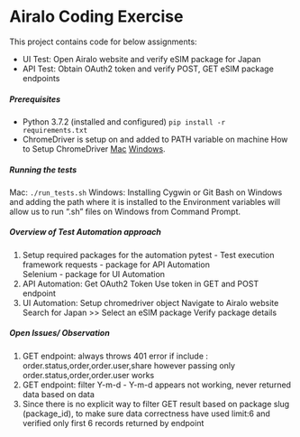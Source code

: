 # Airalo Coding Exercise

This project contains code for below assignments:

- UI Test: Open Airalo website and verify eSIM package for Japan
- API Test: Obtain OAuth2 token and verify POST, GET eSIM package endpoints

##### Prerequisites
- Python 3.7.2 (installed and configured)
```pip install -r requirements.txt```
- ChromeDriver is setup on and added to PATH variable on machine
    How to Setup ChromeDriver [Mac](https://medium.com/@tripleaceme/setting-up-chrome-driver-on-mac-0f32580912c3)  [Windows](https://medium.com/@patrick.yoho11/installing-selenium-and-chromedriver-on-windows-e02202ac2b08).

##### Running the tests
Mac: ```./run_tests.sh```
Windows: 
Installing Cygwin or Git Bash on Windows and adding the path where it is installed to the Environment variables will allow us to run “.sh” files on Windows from Command Prompt.

##### Overview of Test Automation approach
1. Setup required packages for the automation 
    pytest - Test execution framework
    requests - package for API Automation  
    Selenium - package for UI Automation
2. API Automation: 
   Get OAuth2 Token
   Use token in GET and POST endpoint
3. UI Automation: 
   Setup chromedriver object
   Navigate to Airalo website
   Search for Japan >> Select an eSIM package
   Verify package details 

##### Open Issues/ Observation 
1. GET endpoint:  always throws 401 error if include : order.status,order,order.user,share however passing only order.status,order,order.user works
2. GET endpoint: filter Y-m-d - Y-m-d appears not working, never returned data based on data 
3. Since there is no explicit way to filter GET result based on package slug (package_id), to make sure data correctness have used limit:6 and verified only first 6 records returned by endpoint